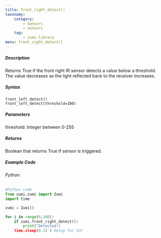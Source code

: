 ```yaml
---
title: front_right_detect()
taxonomy:
    category:
        - Sensors
        - sensors
    tag:
        - zumi-library
menu: front_right_detect()
---
```


##### Description
Returns True if the front right IR sensor detects a value below a threshold. The value decreases as the light reflected back to the receiver increases.

##### Syntax
```front_left_detect()```<br />
```front_left_detect(threshold=100)```

##### Parameters
threshold: Integer between 0-255

##### Returns
Boolean that returns True if sensor is triggered. <br />

##### Example Code
###### Python
```python
#Python code
from zumi.zumi import Zumi
import time

zumi = Zumi()

for i in range(0,100):
    if zumi.front_right_detect():
        print("Detected!)
    time.sleep(0.1) # Delay for I2C

```